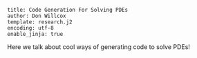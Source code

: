 ```#yaml
title: Code Generation For Solving PDEs
author: Don Willcox
template: research.j2
encoding: utf-8
enable_jinja: true
```

Here we talk about cool ways of generating code to solve PDEs!

